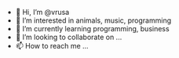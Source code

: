 - 👋 Hi, I’m @vrusa
- 👀 I’m interested in animals, music, programming
- 🌱 I’m currently learning programming, business
- 💞️ I’m looking to collaborate on ...
- 📫 How to reach me ...

<!---
vrusa/vrusa is a ✨ special ✨ repository because its `README.md` (this file) appears on your GitHub profile.
You can click the Preview link to take a look at your changes.
--->
